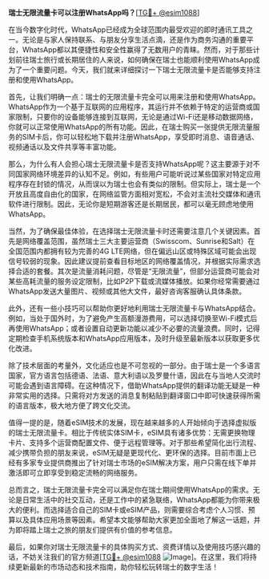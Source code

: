 **瑞士无限流量卡可以注册WhatsApp吗？**[[TG💪+ @esim1088](https://t.me/s/esim1088)]

在当今数字化时代，WhatsApp已经成为全球范围内最受欢迎的即时通讯工具之一。无论是与家人保持联系、与朋友分享生活点滴，还是作为商务沟通的重要平台，WhatsApp都以其便捷性和安全性赢得了无数用户的青睐。然而，对于那些计划前往瑞士旅行或长期居住的人来说，如何确保在瑞士也能顺利使用WhatsApp成为了一个重要问题。今天，我们就来详细探讨一下瑞士无限流量卡是否能够支持注册和使用WhatsApp。

首先，让我们明确一点：瑞士的无限流量卡完全可以用来注册和使用WhatsApp。WhatsApp作为一个基于互联网的应用程序，其运行并不依赖于特定的运营商或国家限制，只要你的设备能够连接到互联网，无论是通过Wi-Fi还是移动数据网络，你就可以正常使用WhatsApp的所有功能。因此，在瑞士购买一张提供无限流量服务的SIM卡后，你可以轻松地下载并注册WhatsApp，享受即时消息、语音通话、视频通话以及文件共享等丰富功能。

那么，为什么有人会担心瑞士无限流量卡是否支持WhatsApp呢？这主要源于对不同国家网络环境差异的认知不足。例如，有些用户可能听说过某些国家对特定应用程序存在封锁的情况，从而误以为瑞士也会有类似的限制。但实际上，瑞士是一个开放且高度自由化的国家，在网络监管方面相对宽松，不会对主流社交媒体和通讯软件进行限制。因此，无论你是短期游客还是长期居民，都可以毫无顾虑地使用WhatsApp。

当然，为了确保最佳体验，在选择瑞士无限流量卡时还需要注意几个关键因素。首先是网络覆盖范围，虽然瑞士三大主要运营商（Swisscom、Sunrise和Salt）在全国范围内都拥有较为完善的4G LTE网络，但在偏远山区或特殊区域可能会出现信号较弱的现象。因此建议提前查看目标地区的网络覆盖情况，并根据实际需求选择合适的套餐。其次是流量消耗问题，尽管是“无限流量”，但部分运营商可能会对某些高耗流量的服务设定限制，比如P2P下载或流媒体播放。如果你经常需要通过WhatsApp发送大量图片、视频或其他大文件，最好咨询客服确认具体条款。

此外，还有一些小技巧可以帮助你更好地利用瑞士无限流量卡与WhatsApp结合。例如，当处于国外时，为了避免产生高额漫游费用，可以选择切换至Wi-Fi模式后再使用WhatsApp；或者设置自动更新功能以减少不必要的流量浪费。同时，记得定期检查手机系统版本和WhatsApp应用版本，及时升级至最新版本以获取更多优化改进。

除了技术层面的考量外，文化适应也是不可忽视的一部分。由于瑞士是一个多语言国家，官方语言包括德语、法语、意大利语以及罗曼什语，因此在与当地人交流时可能会遇到语言障碍。在这种情况下，借助WhatsApp提供的翻译功能无疑是一种非常实用的选择。只需将对方发送的消息复制粘贴到翻译窗口中即可快速获得所需的语言版本，极大地方便了跨文化交流。

值得一提的是，随着eSIM技术的发展，现在越来越多的人开始倾向于选择虚拟版的瑞士无限流量卡。相比于传统实体SIM卡，eSIM具有诸多优势：无需更换物理卡片、支持多个运营商配置文件、便于远程管理等。对于那些希望简化出行流程、减少携带负担的朋友来说，eSIM无疑是更现代化、更环保的选择。目前市面上已经有多家专业提供商推出了针对瑞士市场的eSIM解决方案，用户只需在线下单并激活即可立即享受到稳定流畅的网络服务。

总而言之，瑞士无限流量卡完全可以满足你在瑞士期间使用WhatsApp的需求。无论是日常生活中的社交互动，还是工作中的紧急联络，WhatsApp都能为你带来极大的便利。而选择适合自己的SIM卡或eSIM产品，则需要综合考虑个人习惯、预算以及具体应用场景等因素。希望本文能够帮助大家更加全面地了解这一话题，并为即将踏上瑞士之旅的朋友们提供有价值的参考信息。

最后，如果你对瑞士无限流量卡的具体购买方式、资费详情以及使用技巧感兴趣的话，不妨关注我们的官方频道[[TG💪+ @esim1088](https://t.me/s/esim1088) ![Image](https://i.postimg.cc/4NQfJmqS/Snipaste-2025-05-13-00-14-12.png)]。在这里，我们将持续更新最新的市场动态和技术指南，助你轻松玩转瑞士的数字生活！